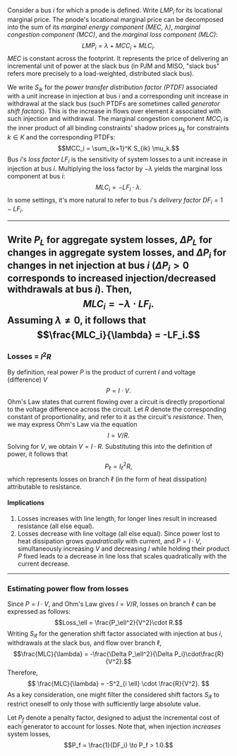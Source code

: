 Consider a bus $i$ for which a pnode is defined. Write $LMP_i$ for its locational marginal price. The pnode's locational marginal price can be decomposed into the sum of its *marginal energy component (MEC, $\lambda$)*, *marginal congestion component (MCC)*, and the *marginal loss component (MLC)*:
$$
LMP_i = \lambda + MCC_i + MLC_i.$$
$MEC$ is constant across the footprint. It represents the price of delivering an incremental unit of power at the slack bus (in PJM and MISO, "slack bus" refers more precisely to a load-weighted, distributed slack bus).

We write $S_{ik}$ for the *power transfer distribution factor (PTDF)* associated with a unit increase in injection at bus $i$ and a corresponding unit increase in withdrawal at the slack bus (such PTDFs are sometimes called *generator shift factors*). This is the increase in flows over element $k$ associated with such injection and withdrawal. The marginal congestion component $MCC_i$ is the inner product of all binding constraints' shadow prices $\mu_k$ for constraints $k \in K$ and the corresponding PTDFs:
$$MCC_i = \sum_{k=1}^K S_{ik} \mu_k.$$
Bus $i$'s *loss factor* $LF_i$ is the sensitivity of system losses to a unit increase in injection at bus $i$. Multiplying the loss factor by $-\lambda$ yields the marginal loss component at bus $i$:
$$MLC_i = -LF_i \cdot \lambda.$$
In some settings, it's more natural to refer to bus $i$'s *delivery factor* $DF_i = 1 - LF_i$.

---
Write $P_L$ for aggregate system losses, $\Delta P_L$ for changes in aggregate system losses, and $\Delta P_i$ for changes in net injection at bus $i$ ($\Delta P_i > 0$ corresponds to increased injection/decreased withdrawals at bus $i$). Then, $$MLC_i = -\lambda \cdot LF_i.$$
Assuming $\lambda \neq 0$, it follows that
$$\frac{MLC_i}{\lambda} = -LF_i.$$
---
### Losses = $I^2 R$
By definition, real power $P$ is the product of current $I$ and voltage (difference) $V$
$$P = I \cdot V.$$Ohm's Law states that current flowing over a circuit is directly proportional to the voltage difference across the circuit. Let $R$ denote the corresponding constant of proportionality, and refer to it as the circuit's *resistance*. Then, we may express Ohm's Law via the equation $$I = V / R.$$Solving for $V$, we obtain $V = I \cdot R$. Substituting this into the definition of power, it follows that
$$P_\ell = I_\ell^2 R,$$which represents losses on branch $\ell$ (in the form of heat dissipation) attributable to resistance.
#### Implications
1. Losses increases with line length, for longer lines result in increased resistance (all else equal).
2. Losses decrease with line voltage (all else equal). Since power lost to heat dissipation grows *quadratically* with current, and $P = I \cdot V$, simultaneously increasing $V$ and decreasing $I$ while holding their product $P$ fixed leads to a decrease in line loss that scales quadratically with the current decrease.

---
### Estimating power flow from losses
Since $P = I \cdot V$, and Ohm's Law gives $I = V/R$, losses on branch $\ell$ can be expressed as follows:
$$Loss_\ell = \frac{P_\ell^2}{V^2}\cdot R.$$
Writing $S_{i \ell}$ for the generation shift factor associated with injection at bus $i$, withdrawals at the slack bus, and flow over branch $\ell$, 
$$\frac{MLC}{\lambda} = -\frac{\Delta P_\ell^2}{\Delta P_i}\cdot\frac{R}{V^2}.$$
Therefore,
$$
\frac{MLC}{\lambda} = -S^2_{i \ell} \cdot \frac{R}{V^2}.
$$
As a key consideration, one might filter the considered shift factors $S_{i\ell}$ to restrict oneself to only those with sufficiently large absolute value.

Let $P_f$ denote a penalty factor, designed to adjust the incremental cost of each generator to account for losses. Note that, when injection *increases* system losses, $$P_f = \frac{1}{DF_i} \to P_f > 1.0.$$